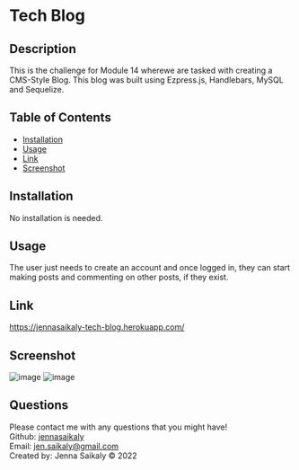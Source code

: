 
  # Tech Blog  

  ## Description

  This is the challenge for Module 14 wherewe are tasked with creating a CMS-Style Blog. This blog was built using Ezpress.js, Handlebars, MySQL and Sequelize.

  

  ## Table of Contents 

  * [Installation](#installation)
  * [Usage](#usage)
  * [Link](#link) 
  * [Screenshot](#screenshot)
   
  
  ## Installation
  
  No installation is needed.

  ## Usage 
  
  The user just needs to create an account and once logged in, they can start making posts and commenting on other posts, if they exist.

  ## Link

  https://jennasaikaly-tech-blog.herokuapp.com/

  ## Screenshot

 ![image](https://user-images.githubusercontent.com/99379999/173295221-d2f8da63-eca0-408c-9a10-857cf8860c1c.png)
 ![image](https://user-images.githubusercontent.com/99379999/173295308-9718c79a-5899-468a-b052-133d58345f92.png)

  
  ## Questions

  Please contact me with any questions that you might have!<br/>
  Github: <a href="https://www.github.com/jennasaikaly" target="_blank">jennasaikaly</a><br/>
  Email: [jen.saikaly@gmail.com](mailto:jen.saikaly@gmail.com)<br/>
  Created by: Jenna Saikaly &copy; 2022
